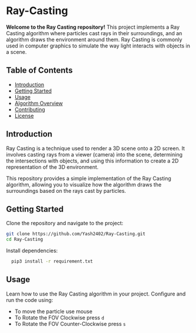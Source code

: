 # Ray-Casting
**Welcome to the Ray Casting repository!** This project implements a Ray Casting algorithm where particles cast rays in their surroundings, and an algorithm draws the environment around them. Ray Casting is commonly used in computer graphics to simulate the way light interacts with objects in a scene.

## Table of Contents
- [Introduction](#introduction)
- [Getting Started](#getting-started)
- [Usage](#usage)
- [Algorithm Overview](#algorithm-overview)
- [Contributing](#contributing)
- [License](#license)

## Introduction

Ray Casting is a technique used to render a 3D scene onto a 2D screen. It involves casting rays from a viewer (camera) into the scene, determining the intersections with objects, and using this information to create a 2D representation of the 3D environment.

This repository provides a simple implementation of the Ray Casting algorithm, allowing you to visualize how the algorithm draws the surroundings based on the rays cast by particles.

## Getting Started

Clone the repository and navigate to the project:

```bash 
git clone https://github.com/Yash2402/Ray-Casting.git
cd Ray-Casting
```
Install dependencies:

```bash
  pip3 install -r requirement.txt
```
## Usage

Learn how to use the Ray Casting algorithm in your project. Configure and run the code using:

- To move the particle use mouse
- To Rotate the FOV Clockwise press ```d```
- To Rotate the FOV Counter-Clockwise press ```s```
